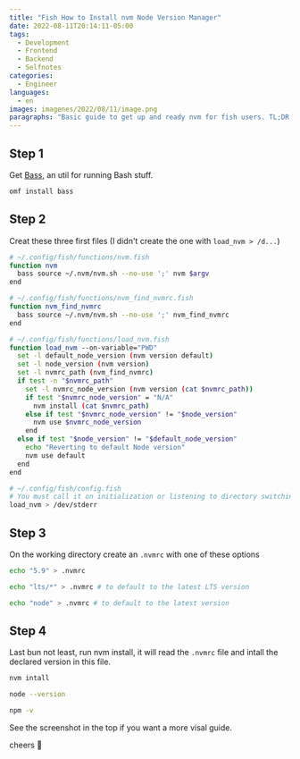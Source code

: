 ```yaml
---
title: "Fish How to Install nvm Node Version Manager"
date: 2022-08-11T20:14:11-05:00
tags:
  - Development
  - Frontend
  - Backend
  - Selfnotes
categories:
  - Engineer
languages:
  - en
images: imagenes/2022/08/11/image.png
paragraphs: "Basic guide to get up and ready nvm for fish users. TL;DR in the screenshot"
---
```


## Step 1

Get [Bass](https://github.com/edc/bass#with-oh-my-fish), an util for running Bash stuff.

```bash
omf install bass
```

## Step 2

Creat these three first files (I didn't create the one with `load_nvm > /d...`)

```bash
# ~/.config/fish/functions/nvm.fish
function nvm
  bass source ~/.nvm/nvm.sh --no-use ';' nvm $argv
end

# ~/.config/fish/functions/nvm_find_nvmrc.fish
function nvm_find_nvmrc
  bass source ~/.nvm/nvm.sh --no-use ';' nvm_find_nvmrc
end

# ~/.config/fish/functions/load_nvm.fish
function load_nvm --on-variable="PWD"
  set -l default_node_version (nvm version default)
  set -l node_version (nvm version)
  set -l nvmrc_path (nvm_find_nvmrc)
  if test -n "$nvmrc_path"
    set -l nvmrc_node_version (nvm version (cat $nvmrc_path))
    if test "$nvmrc_node_version" = "N/A"
      nvm install (cat $nvmrc_path)
    else if test "$nvmrc_node_version" != "$node_version"
      nvm use $nvmrc_node_version
    end
  else if test "$node_version" != "$default_node_version"
    echo "Reverting to default Node version"
    nvm use default
  end
end

# ~/.config/fish/config.fish
# You must call it on initialization or listening to directory switching won't work
load_nvm > /dev/stderr
```

## Step 3

On the working directory create an `.nvmrc` with one of these options

```bash
echo "5.9" > .nvmrc

echo "lts/*" > .nvmrc # to default to the latest LTS version

echo "node" > .nvmrc # to default to the latest version
```

## Step 4

Last bun not least, run nvm install, it will read the `.nvmrc` file and intall the declared version in this file.

```bash
nvm intall

node --version

npm -v
```

See the screenshot in the top if you want a more visal guide.

cheers 🍻
